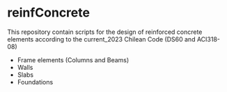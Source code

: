 # reinfConcrete
This repository contain scripts for the design of reinforced concrete elements according to the current_2023 Chilean Code (DS60 and ACI318-08)
- Frame elements (Columns and Beams)
- Walls
- Slabs
- Foundations

